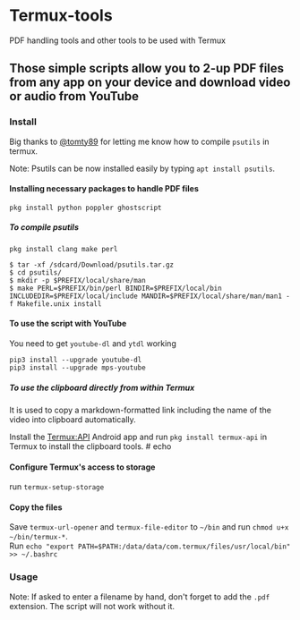 # Termux-tools
PDF handling tools and other tools to be used with Termux
## Those simple scripts allow you to 2-up PDF files from any app on your device and download video or audio from YouTube

### Install
Big thanks to [@tomty89](https://github.com/termux/termux-packages/issues/2150) for letting me know how to compile `psutils` in termux. 


Note: Psutils can be now installed easily by typing `apt install psutils`.


#### Installing necessary packages to handle PDF files

`pkg install python poppler ghostscript`

##### To compile psutils
`pkg install clang make perl` 

```
$ tar -xf /sdcard/Download/psutils.tar.gz                                          
$ cd psutils/
$ mkdir -p $PREFIX/local/share/man                                                 
$ make PERL=$PREFIX/bin/perl BINDIR=$PREFIX/local/bin INCLUDEDIR=$PREFIX/local/include MANDIR=$PREFIX/local/share/man/man1 -f Makefile.unix install
```
#### To use the script with YouTube 
You need to get `youtube-dl` and `ytdl` working

```
pip3 install --upgrade youtube-dl 
pip3 install --upgrade mps-youtube 
```
##### To use the clipboard directly from within Termux

It is used to copy a markdown-formatted link including the name of the video into clipboard automatically.

Install the [Termux:API](https://play.google.com/store/apps/details?id=com.termux.api) Android app and run `pkg install termux-api` in Termux to install the clipboard tools.                                #                                                       echo

#### Configure Termux's access to storage

run `termux-setup-storage`

#### Copy the files 

Save `termux-url-opener` and `termux-file-editor` to `~/bin` and run `chmod u+x ~/bin/termux-*`.  
Run `echo "export PATH=$PATH:/data/data/com.termux/files/usr/local/bin" >> ~/.bashrc` 

### Usage
Note: If asked to enter a filename by hand, don't forget to add the `.pdf` extension. The script will not work without it.

